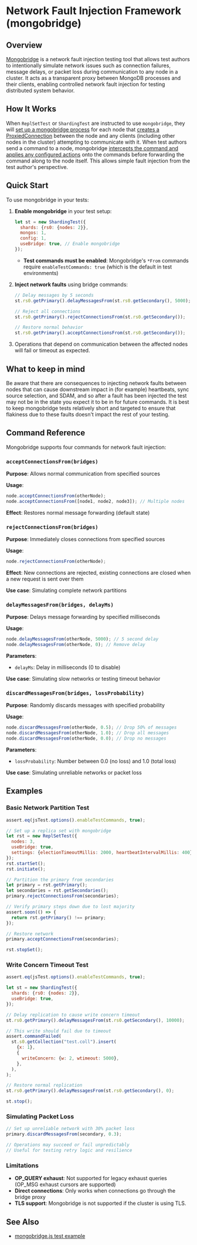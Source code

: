 # Network Fault Injection Framework (mongobridge)

## Overview

[Mongobridge](https://github.com/mongodb/mongo/blob/e810af1916caaedb1cde8d1e1b74bb50b2461daf/src/mongo/tools/mongobridge_tool/bridge.cpp#L1) is a network fault injection testing tool that allows test authors to intentionally simulate network issues such as connection failures, message delays, or packet loss during communication to any node in a cluster. It acts as a transparent proxy between MongoDB processes and their clients, enabling controlled network fault injection for testing distributed system behavior.

## How It Works

When `ReplSetTest` or `ShardingTest` are instructed to use `mongobridge`, they will [set up a mongobridge process](https://github.com/mongodb/mongo/blob/e810af1916caaedb1cde8d1e1b74bb50b2461daf/jstests/libs/replsettest.js#L2962) for each node that [creates a ProxiedConnection](https://github.com/mongodb/mongo/blob/e810af1916caaedb1cde8d1e1b74bb50b2461daf/src/mongo/tools/mongobridge_tool/bridge.cpp#L323-L324) between the node and any clients (including other nodes in the cluster) attempting to communicate with it. When test authors send a command to a node, mongobridge [intercepts the command and applies any configured actions](https://github.com/mongodb/mongo/blob/e810af1916caaedb1cde8d1e1b74bb50b2461daf/src/mongo/tools/mongobridge_tool/bridge.cpp#L395-L430) onto the commands before forwarding the command along to the node itself. This allows simple fault injection from the test author's perspective.

## Quick Start

To use mongobridge in your tests:

1. **Enable mongobridge** in your test setup:

   ```javascript
   let st = new ShardingTest({
     shards: {rs0: {nodes: 2}},
     mongos: 1,
     config: 1,
     useBridge: true, // Enable mongobridge
   });
   ```

   - **Test commands must be enabled**: Mongobridge's `*From` commands require `enableTestCommands: true` (which is the default in test environments)

2. **Inject network faults** using bridge commands:

   ```javascript
   // Delay messages by 5 seconds
   st.rs0.getPrimary().delayMessagesFrom(st.rs0.getSecondary(), 5000);

   // Reject all connections
   st.rs0.getPrimary().rejectConnectionsFrom(st.rs0.getSecondary());

   // Restore normal behavior
   st.rs0.getPrimary().acceptConnectionsFrom(st.rs0.getSecondary());
   ```

3. Operations that depend on communication between the affected nodes will fail or timeout as expected.

## What to keep in mind

Be aware that there are consequences to injecting network faults between nodes that can cause downstream impact in (for example) heartbeats, sync source selection, and SDAM, and so after a fault has been injected the test may not be in the state you expect it to be in for future commands. It is best to keep mongobridge tests relatively short and targeted to ensure that flakiness due to these faults doesn't impact the rest of your testing.

## Command Reference

Mongobridge supports four commands for network fault injection:

### `acceptConnectionsFrom(bridges)`

**Purpose**: Allows normal communication from specified sources

**Usage**:

```javascript
node.acceptConnectionsFrom(otherNode);
node.acceptConnectionsFrom([node1, node2, node3]); // Multiple nodes
```

**Effect**: Restores normal message forwarding (default state)

### `rejectConnectionsFrom(bridges)`

**Purpose**: Immediately closes connections from specified sources

**Usage**:

```javascript
node.rejectConnectionsFrom(otherNode);
```

**Effect**: New connections are rejected, existing connections are closed when a new request is sent over them

**Use case**: Simulating complete network partitions

### `delayMessagesFrom(bridges, delayMs)`

**Purpose**: Delays message forwarding by specified milliseconds

**Usage**:

```javascript
node.delayMessagesFrom(otherNode, 5000); // 5 second delay
node.delayMessagesFrom(otherNode, 0); // Remove delay
```

**Parameters**:

- `delayMs`: Delay in milliseconds (0 to disable)

**Use case**: Simulating slow networks or testing timeout behavior

### `discardMessagesFrom(bridges, lossProbability)`

**Purpose**: Randomly discards messages with specified probability

**Usage**:

```javascript
node.discardMessagesFrom(otherNode, 0.5); // Drop 50% of messages
node.discardMessagesFrom(otherNode, 1.0); // Drop all messages
node.discardMessagesFrom(otherNode, 0.0); // Drop no messages
```

**Parameters**:

- `lossProbability`: Number between 0.0 (no loss) and 1.0 (total loss)

**Use case**: Simulating unreliable networks or packet loss

## Examples

### Basic Network Partition Test

```javascript
assert.eq(jsTest.options().enableTestCommands, true);

// Set up a replica set with mongobridge
let rst = new ReplSetTest({
  nodes: 3,
  useBridge: true,
  settings: {electionTimeoutMillis: 2000, heartbeatIntervalMillis: 400},
});
rst.startSet();
rst.initiate();

// Partition the primary from secondaries
let primary = rst.getPrimary();
let secondaries = rst.getSecondaries();
primary.rejectConnectionsFrom(secondaries);

// Verify primary steps down due to lost majority
assert.soon(() => {
  return rst.getPrimary() !== primary;
});

// Restore network
primary.acceptConnectionsFrom(secondaries);

rst.stopSet();
```

### Write Concern Timeout Test

```javascript
assert.eq(jsTest.options().enableTestCommands, true);

let st = new ShardingTest({
  shards: {rs0: {nodes: 2}},
  useBridge: true,
});

// Delay replication to cause write concern timeout
st.rs0.getPrimary().delayMessagesFrom(st.rs0.getSecondary(), 10000);

// This write should fail due to timeout
assert.commandFailed(
  st.s0.getCollection("test.coll").insert(
    {x: 1},
    {
      writeConcern: {w: 2, wtimeout: 5000},
    },
  ),
);

// Restore normal replication
st.rs0.getPrimary().delayMessagesFrom(st.rs0.getSecondary(), 0);

st.stop();
```

### Simulating Packet Loss

```javascript
// Set up unreliable network with 30% packet loss
primary.discardMessagesFrom(secondary, 0.3);

// Operations may succeed or fail unpredictably
// Useful for testing retry logic and resilience
```

### Limitations

- **OP_QUERY exhaust**: Not supported for legacy exhaust queries (OP_MSG exhaust cursors are supported)
- **Direct connections**: Only works when connections go through the bridge proxy
- **TLS support**: Mongobridge is not supported if the cluster is using TLS.

## See Also

- [mongobridge.js test example](https://github.com/mongodb/mongo/blob/e810af1916caaedb1cde8d1e1b74bb50b2461daf/jstests/noPassthrough/mongobridge/mongobridge.js#L1)
